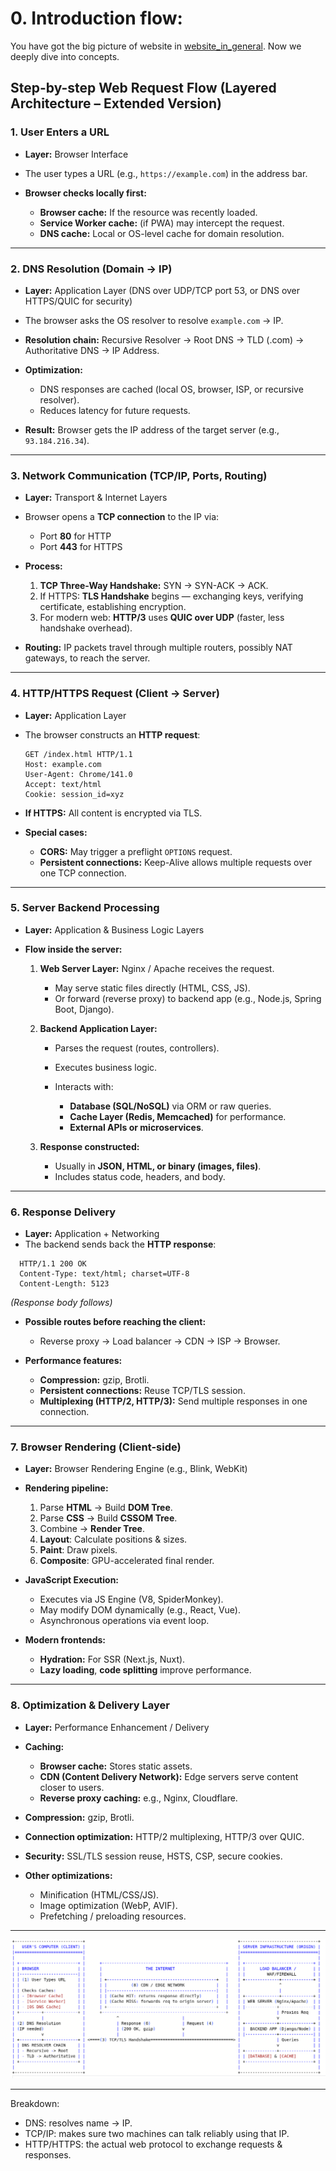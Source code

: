 # 0. Introduction flow:

You have got the big picture of website in <a href="website_in_general.md">website_in_general</a>. Now we deeply dive into concepts.

## **Step-by-step Web Request Flow (Layered Architecture – Extended Version)**

### **1. User Enters a URL**

- **Layer:** Browser Interface
- The user types a URL (e.g., `https://example.com`) in the address bar.
- **Browser checks locally first:**

  - **Browser cache:** If the resource was recently loaded.
  - **Service Worker cache:** (if PWA) may intercept the request.
  - **DNS cache:** Local or OS-level cache for domain resolution.

---

### **2. DNS Resolution (Domain → IP)**

- **Layer:** Application Layer (DNS over UDP/TCP port 53, or DNS over HTTPS/QUIC for security)
- The browser asks the OS resolver to resolve `example.com` → IP.
- **Resolution chain:**
  Recursive Resolver → Root DNS → TLD (.com) → Authoritative DNS → IP Address.
- **Optimization:**

  - DNS responses are cached (local OS, browser, ISP, or recursive resolver).
  - Reduces latency for future requests.

- **Result:** Browser gets the IP address of the target server (e.g., `93.184.216.34`).

---

### **3. Network Communication (TCP/IP, Ports, Routing)**

- **Layer:** Transport & Internet Layers
- Browser opens a **TCP connection** to the IP via:

  - Port **80** for HTTP
  - Port **443** for HTTPS

- **Process:**

  1. **TCP Three-Way Handshake:** SYN → SYN-ACK → ACK.
  2. If HTTPS: **TLS Handshake** begins — exchanging keys, verifying certificate, establishing encryption.
  3. For modern web: **HTTP/3** uses **QUIC over UDP** (faster, less handshake overhead).

- **Routing:**
  IP packets travel through multiple routers, possibly NAT gateways, to reach the server.

---

### **4. HTTP/HTTPS Request (Client → Server)**

- **Layer:** Application Layer
- The browser constructs an **HTTP request**:

  ```
  GET /index.html HTTP/1.1
  Host: example.com
  User-Agent: Chrome/141.0
  Accept: text/html
  Cookie: session_id=xyz
  ```

- **If HTTPS:** All content is encrypted via TLS.
- **Special cases:**

  - **CORS:** May trigger a preflight `OPTIONS` request.
  - **Persistent connections:** Keep-Alive allows multiple requests over one TCP connection.

---

### **5. Server Backend Processing**

- **Layer:** Application & Business Logic Layers
- **Flow inside the server:**

  1. **Web Server Layer:** Nginx / Apache receives the request.

     - May serve static files directly (HTML, CSS, JS).
     - Or forward (reverse proxy) to backend app (e.g., Node.js, Spring Boot, Django).

  2. **Backend Application Layer:**

     - Parses the request (routes, controllers).
     - Executes business logic.
     - Interacts with:

       - **Database (SQL/NoSQL)** via ORM or raw queries.
       - **Cache Layer (Redis, Memcached)** for performance.
       - **External APIs or microservices**.

  3. **Response constructed:**

     - Usually in **JSON, HTML, or binary (images, files)**.
     - Includes status code, headers, and body.

---

### **6. Response Delivery**

- **Layer:** Application + Networking
- The backend sends back the **HTTP response**:

```
  HTTP/1.1 200 OK
  Content-Type: text/html; charset=UTF-8
  Content-Length: 5123
```

_(Response body follows)_

- **Possible routes before reaching the client:**

  - Reverse proxy → Load balancer → CDN → ISP → Browser.

- **Performance features:**

  - **Compression:** gzip, Brotli.
  - **Persistent connections:** Reuse TCP/TLS session.
  - **Multiplexing (HTTP/2, HTTP/3):** Send multiple responses in one connection.

---

### **7. Browser Rendering (Client-side)**

- **Layer:** Browser Rendering Engine (e.g., Blink, WebKit)
- **Rendering pipeline:**

  1. Parse **HTML** → Build **DOM Tree**.
  2. Parse **CSS** → Build **CSSOM Tree**.
  3. Combine → **Render Tree**.
  4. **Layout**: Calculate positions & sizes.
  5. **Paint**: Draw pixels.
  6. **Composite**: GPU-accelerated final render.

- **JavaScript Execution:**

  - Executes via JS Engine (V8, SpiderMonkey).
  - May modify DOM dynamically (e.g., React, Vue).
  - Asynchronous operations via event loop.

- **Modern frontends:**

  - **Hydration:** For SSR (Next.js, Nuxt).
  - **Lazy loading**, **code splitting** improve performance.

---

### **8. Optimization & Delivery Layer**

- **Layer:** Performance Enhancement / Delivery
- **Caching:**

  - **Browser cache:** Stores static assets.
  - **CDN (Content Delivery Network):** Edge servers serve content closer to users.
  - **Reverse proxy caching:** e.g., Nginx, Cloudflare.

- **Compression:** gzip, Brotli.
- **Connection optimization:** HTTP/2 multiplexing, HTTP/3 over QUIC.
- **Security:** SSL/TLS session reuse, HSTS, CSP, secure cookies.
- **Other optimizations:**

  - Minification (HTML/CSS/JS).
  - Image optimization (WebP, AVIF).
  - Prefetching / preloading resources.

---

 <img src="images/Screenshot from 2025-10-10 21-16-44.png">

---

Breakdown:

- DNS: resolves name -> IP.
- TCP/IP: makes sure two machines can talk reliably using that IP.
- HTTP/HTTPS: the actual web protocol to exchange requests & responses.
